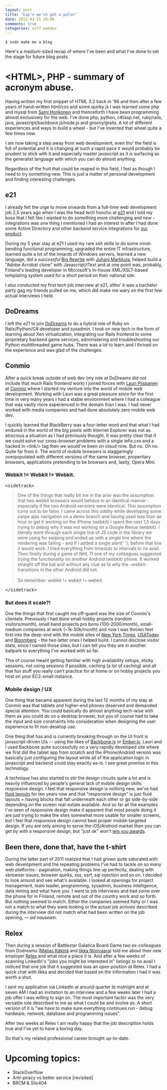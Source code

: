 ```yaml
---
layout: post
title: "Cap'n we've got a pulse"
date: 2012-03-15 20:00
comments: true
categories: self webdev
---
```

```
$ sudo make me a blog
```
Here's a medium-sized recap of where I've been and what I've done to set the stage for future blog posts.


# &lt;HTML>, PHP - summary of acronym abuse.

Having written my first snippet of HTML 3.2 back in '96 and then after a few years of hand-written html/css and some quirky js I was learned some php and mysql from [Sami Honkonen](http://www.samihonkonen.fi/) and thenceforth I have been programming almost exclusively for the web. I've done php, python, c#/asp.net, ruby/rails, java, javascript/backbone.js/node.js and groovy/grails. A lot of different experiences and ways to build a wheel - but I've invented that wheel quite a few times now.

I am now taking a step away from web development, even tho' the field is full of potential and it is changing at such a rapid pace it would probably be prudent to stick with it and especially master javascript as it is surfacing as the generalist language with which you can do almost anything.

<!-- more -->

Regardless of the fruit that could be reaped in this field, I feel as though I need to try something new. This is just a matter of personal development and finding interesting challenges.

## e21

I already felt the urge to move onwards from a full-time web development job 2,5 years ago when I was the head tech honcho at [e21](http://e21.fi/) and I told my boss that I felt like I wanted to do something more challenging and new - integrations was one thing I mentioned I had an interest in after I had done some Active Directory and other backend service integrations for [our product](http://www.solubs.fi/). 

During my 5 year stay at e21 I used my rare xslt skills to do some mind-bending functional programming, upgraded the entire IT infrastructure, learned quite a lot of the innards of Windows servers, learned a new language, did a *successful* [Big Rewrite](http://www.joelonsoftware.com/articles/fog0000000069.html) with [Juhani Markkula](http://jums.fi/), helped build a "Adobe Acrobat clone" with Javascript/iText and at one point was, probably, Finland's leading developer in Microsoft's in-house XML/XSLT-based templating system used for a short period on their national site.

I also conducted my first tech job interview at e21, altho' it was a bachelor party gag my friends pulled on me, which did make me wary on the first few actual interviews I held.


## DoDreams

I left the e21 to join [DoDreams](http://www.dodreams.com/) to do a hybrid role of Ruby on Rails/Python/C# developer and sysadmin. I took on new tech in the form of learning about Xen virtualization, integrating our Rails frontend to some proprietary backend game services, administering and troubleshooting our Python multithreaded game hubs. There was a lot to learn and I thrived on the experience and was glad of the challenges.


## Conmio
After a quick break outside of web dev (my role at DoDreams did not include that much Rails frontend work) I joined forces with [Lauri Piispanen](http://lauripiispanen.github.com/) at [Conmio](http://www.conmio.com/) where I started my venture into the world of mobile web development. Working with Lauri was a great pleasure since for the first time in very many years I had a stable environment where I had a colleague that was vastly more experienced in the domain than I was. I had never worked with media companies and had done absolutely zero mobile web dev.

I quickly learned that BlackBerry was a four-letter word and that what I had endured in the world of the big pixels with Internet Explorer was not as atrocious a situation as I had previously thought. It was pretty clear that if we could solve our cross-browser problems with a single iefix.css and a hacked in &lt;link/> tag then we would've been on cloud nine. But no. Oh no. Quite far from it. The world of mobile browsers is staggeringly overpopulated with different versions of the same browser, propertiary browsers, applications pretending to be browsers and, lastly, Opera Mini.

### Webkit != Webkit != Webkit.
<pre>&lt;sidetrack></pre>
<blockquote>
One of the things that really bit me in the arse was the assumption that two webkit browsers would behave in an identical manner - especially if the two Android versions were identical. This assumption turns out to be false. I came across this oddity while developing some swipe ajax navigation on a demo branch and having used less than an hour to get it working on the iPhone (webkit) I spent the next 1,5 days trying to debug why it was not working on a Google Nexus (webkit). I literally went through each single line of JS code in the library we were using for swiping and ended up with a single line where the rendering was failing - and if I added a single alert(' '); before that line it would work. I tried everything from timeouts to intervals to no avail. Then finally during a game of NHL 11 one of my colleagues suggested trying the functionality on another Android (webkit) phone. It worked straight off the bat and without any clue as to why the -webkit-transitions in the other Android did not.
<br/><br/>
So remember: webkit != webkit != webkit.
</blockquote>
<pre>&lt;/sidetrack></pre>


### But does it scale?!

One the things that first caught me off-guard was the size of Conmio's clientele. Previously I had done small hobby projects (random visitors/month), small band projects pro bono (100-2000/month), small-medium companies at work (~1k-50k/month) and now I was thrown feet first into the deep-end with the mobile sites of [New York Times](http://m.nyt.com), [USAToday](http://m.usatoday.com) and [Bloomberg](http://mobile.bloomberg.com) - the two latter ones I helped build. I cannot disclose visitor stats, since I named those sites, but I can tell you they are in another ballpark to everything I've worked with so far.

This of course meant getting familiar with high availability setups, sticky sessions, not using sessions if possible, caching (a *lot* of caching) and all that fun stuff you really can't practice for at home or on hobby projects you host on your EC2-small instance.

### Mobile design / UX

One thing that became apparent during the last 12 months of my stay at Conmio was that tablets and higher-end phones deserved and demanded special attention. You could basically do almost anything tech-wise with them as you could do on a desktop browser, but you of course had to take the input and size constraints into consideration when designing the user experience to fit non-desktop use.

One thing that has and is currently breaking through on the UI front is javascript-driven UIs -- using the likes of [Backbone.js](http://backbonejs.com) or [Ember.js](http://emberjs.com). Lauri and I used Backbone quite successfully on a very rapidly developed site where we first did the tablet app from scratch and the iPhone/Android version was basically just configuring the layout while all of the application logic in javascript and backend could stay exactly as-is. I see great promise in this technology.

A technique has also started to stir the design circuits quite a lot and is heavily influenced by people's general lack of mobile design skills: responsive design. I feel that responsive design is nothing new, we've had [fluid layouts](http://forums.devarticles.com/programming-tools-11/what-is-a-fluid-layout-99.html) for ten years now and that "responsive design" is just fluid layouts + having blocks that fall underneath each other or go side-by-side depending on the screen real-estate available. And so far all the examples I've seen of responsive design make it apparent that most people doing it are just trying to make the sites somewhat more usable for smaller screens, but I feel that responsive design cannot beat proper mobile-targeted design. If you are only aiming to serve the iOS/Android market then you can get by with a responsive design, but "just ok" won't [win you awards](http://www.eppyawards.com/Content/Past_2011_Winners-28-.aspx).

## Been there, done that, have the t-shirt

During the latter part of 2011 realized that I had grown quite saturated with web development and the repeating problems I've had to tackle on so many web platforms - pagination, making things line up perfectly, dealing with xbrowser issues, browser quirks, xss, xsrf, sql injection and so on. I decided to look around and see what's available. I looked at openings for project management, team leader, programming, sysadmin, business intelligence, data mining and what have you. I went to job interviews and had some over the phone for in Finland, remote and out of the country work and so forth. But nothing seemed to match. Either the companies seemed fishy or I was not a match to what they were looking or the actual job activies described during the interview did not match what had been written on the job opening, &mdash; _ad nauseam_.

## Relex

Then during a session of Battlestar Galatica Board Game two ex-colleagues from Dodreams ([Matias Käkelä](http://fi.linkedin.com/in/massive) and [Iikka Niinivaara](http://www.linkedin.com/in/niinivaara)) told me about their new employer [Relex](http://www.relex.fi/) and what nice a place it is. And after a few weeks of scanning LinkedIn's "jobs you might be interested in" listings to no avail I noticed that one job that it suggested was an open position at Relex. I had a quick chat with Iikka and decided that based on the information I had it was worth a shot.

I sent my application via LinkedIn at around quarter to midnight and at seven AM I had an invitation to an interview and a few weeks later I had a job offer I was willing to sign on. The most important factor was the very versatile role described to me as what I could be and evolve as. A short version of it is "we have to make sure everything continues run - debug hardware, network, database and programming issues".

After two weeks at Relex I am really happy that the job description holds true and I've yet to have a boring day.

So that's my related professional career brought up-to-date.

# Upcoming topics:

* StackOverflow
* Anti-piracy vs better service [revisited]
* BRCM & Silo404
